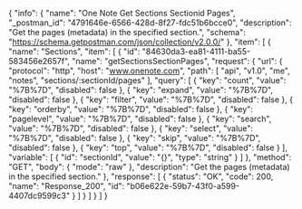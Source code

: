 {
  "info": {
    "name": "One Note Get Sections Sectionid Pages",
    "_postman_id": "4791646e-6566-428d-8f27-fdc51b6bcce0",
    "description": "Get the pages (metadata) in the specified section.",
    "schema": "https://schema.getpostman.com/json/collection/v2.0.0/"
  },
  "item": [
    {
      "name": "Sections",
      "item": [
        {
          "id": "84630da3-ea81-4111-ba55-583456e2657f",
          "name": "getSectionsSectionPages",
          "request": {
            "url": {
              "protocol": "http",
              "host": "www.onenote.com",
              "path": [
                "api",
                "v1.0",
                "me",
                "notes",
                "sections/:sectionId/pages"
              ],
              "query": [
                {
                  "key": "count",
                  "value": "%7B%7D",
                  "disabled": false
                },
                {
                  "key": "expand",
                  "value": "%7B%7D",
                  "disabled": false
                },
                {
                  "key": "filter",
                  "value": "%7B%7D",
                  "disabled": false
                },
                {
                  "key": "orderby",
                  "value": "%7B%7D",
                  "disabled": false
                },
                {
                  "key": "pagelevel",
                  "value": "%7B%7D",
                  "disabled": false
                },
                {
                  "key": "search",
                  "value": "%7B%7D",
                  "disabled": false
                },
                {
                  "key": "select",
                  "value": "%7B%7D",
                  "disabled": false
                },
                {
                  "key": "skip",
                  "value": "%7B%7D",
                  "disabled": false
                },
                {
                  "key": "top",
                  "value": "%7B%7D",
                  "disabled": false
                }
              ],
              "variable": [
                {
                  "id": "sectionId",
                  "value": "{}",
                  "type": "string"
                }
              ]
            },
            "method": "GET",
            "body": {
              "mode": "raw"
            },
            "description": "Get the pages (metadata) in the specified section."
          },
          "response": [
            {
              "status": "OK",
              "code": 200,
              "name": "Response_200",
              "id": "b06e622e-59b7-43f0-a599-4407dc9599c3"
            }
          ]
        }
      ]
    }
  ]
}